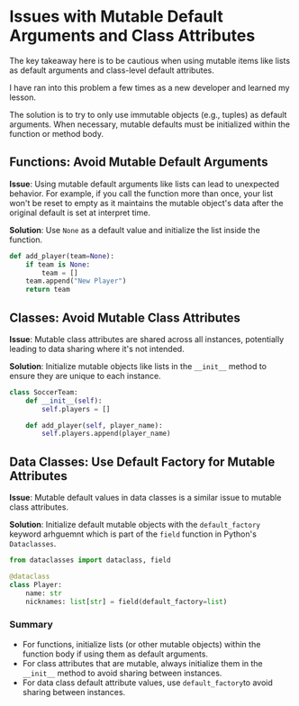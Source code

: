 # Issues with Mutable Default Arguments and Class Attributes

The key takeaway here is to be cautious when using mutable items like lists as default arguments and class-level default attributes. 

I have ran into this problem a few times as a new developer and learned my lesson.

The solution is to try to only use immutable objects (e.g., tuples) as default arguments. When necessary, mutable defaults must be initialized within the function or method body.

## Functions: Avoid Mutable Default Arguments
**Issue**: Using mutable default arguments like lists can lead to unexpected behavior. For example, if you call the function more than once, your list won't be reset to empty as it maintains the mutable object's data after the original default is set at interpret time.

**Solution**: Use `None` as a default value and initialize the list inside the function.

```python
def add_player(team=None):
    if team is None:
        team = []
    team.append("New Player")
    return team
```

## Classes: Avoid Mutable Class Attributes
**Issue**: Mutable class attributes are shared across all instances, potentially leading to data sharing where it's not intended.

**Solution**: Initialize mutable objects like lists in the `__init__` method to ensure they are unique to each instance.

```python
class SoccerTeam:
    def __init__(self):
        self.players = []

    def add_player(self, player_name):
        self.players.append(player_name)
```

## Data Classes: Use Default Factory for Mutable Attributes
**Issue**: Mutable default values in data classes is a similar issue to mutable class attributes.

**Solution**: Initialize default mutable objects with the `default_factory` keyword arhguemnt which is part of the `field` function in Python's `Dataclasses`. 

```python
from dataclasses import dataclass, field

@dataclass
class Player:
    name: str
    nicknames: list[str] = field(default_factory=list)
```

### Summary
- For functions, initialize lists (or other mutable objects) within the function body if using them as default arguments.
- For class attributes that are mutable, always initialize them in the `__init__` method to avoid sharing between instances.
- For data class default attribute values, use `default_factory`to avoid sharing between instances.
